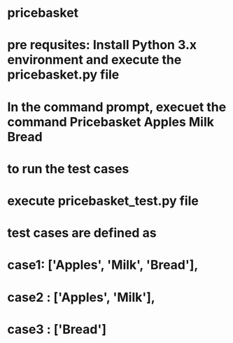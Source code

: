 # pricebasket
# pre requsites: Install Python 3.x environment and execute the pricebasket.py file 
# In the command prompt, execuet the command Pricebasket Apples Milk Bread
# to run the test cases
# execute pricebasket_test.py file
# test cases are defined as
# case1: ['Apples',  'Milk',  'Bread'],
# case2 : ['Apples', 'Milk'],
# case3 : ['Bread']

